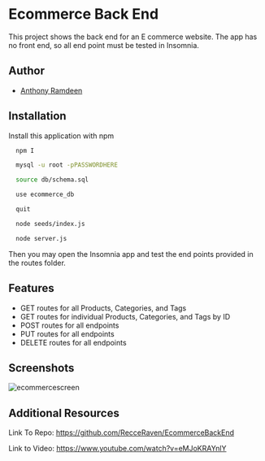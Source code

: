 
# Ecommerce Back End

This project shows the back end for an E commerce website. The app has no front end, so all end point must be tested in Insomnia. 


## Author

- [Anthony Ramdeen](https://www.github.com/RecceRaven)


## Installation

Install this application with npm

```bash
  npm I

  mysql -u root -pPASSWORDHERE

  source db/schema.sql

  use ecommerce_db

  quit

  node seeds/index.js

  node server.js
```

Then you may open the Insomnia app and test the end points provided in the routes folder.
## Features

- GET routes for all Products, Categories, and Tags
- GET routes for individual Products, Categories, and Tags by ID
- POST routes for all endpoints
- PUT routes for all endpoints
- DELETE routes for all endpoints


## Screenshots

![ecommercescreen](https://github.com/RecceRaven/EcommerceBackEnd/assets/149850541/add7176d-9692-470d-a08c-45f6e15e51ac)


## Additional Resources

Link To Repo: https://github.com/RecceRaven/EcommerceBackEnd

Link to Video: https://www.youtube.com/watch?v=eMJoKRAYnlY

